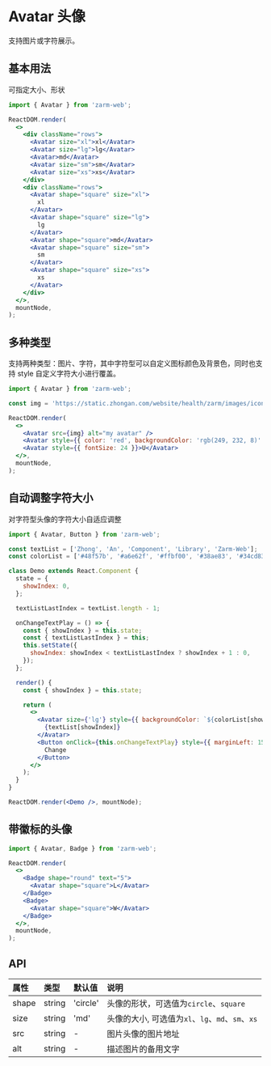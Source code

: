 # Avatar 头像

支持图片或字符展示。

## 基本用法

可指定大小、形状

```jsx
import { Avatar } from 'zarm-web';

ReactDOM.render(
  <>
    <div className="rows">
      <Avatar size="xl">xl</Avatar>
      <Avatar size="lg">lg</Avatar>
      <Avatar>md</Avatar>
      <Avatar size="sm">sm</Avatar>
      <Avatar size="xs">xs</Avatar>
    </div>
    <div className="rows">
      <Avatar shape="square" size="xl">
        xl
      </Avatar>
      <Avatar shape="square" size="lg">
        lg
      </Avatar>
      <Avatar shape="square">md</Avatar>
      <Avatar shape="square" size="sm">
        sm
      </Avatar>
      <Avatar shape="square" size="xs">
        xs
      </Avatar>
    </div>
  </>,
  mountNode,
);
```

## 多种类型

支持两种类型：图片、字符，其中字符型可以自定义图标颜色及背景色，同时也支持 style 自定义字符大小进行覆盖。

```jsx
import { Avatar } from 'zarm-web';

const img = 'https://static.zhongan.com/website/health/zarm/images/icons/state.png';

ReactDOM.render(
  <>
    <Avatar src={img} alt="my avatar" />
    <Avatar style={{ color: 'red', backgroundColor: 'rgb(249, 232, 8)' }}>User</Avatar>
    <Avatar style={{ fontSize: 24 }}>U</Avatar>
  </>,
  mountNode,
);
```

## 自动调整字符大小

对字符型头像的字符大小自适应调整

```jsx
import { Avatar, Button } from 'zarm-web';

const textList = ['Zhong', 'An', 'Component', 'Library', 'Zarm-Web'];
const colorList = ['#48f57b', '#a6e62f', '#ffbf00', '#38ae83', '#34cd83'];

class Demo extends React.Component {
  state = {
    showIndex: 0,
  };

  textListLastIndex = textList.length - 1;

  onChangeTextPlay = () => {
    const { showIndex } = this.state;
    const { textListLastIndex } = this;
    this.setState({
      showIndex: showIndex < textListLastIndex ? showIndex + 1 : 0,
    });
  };

  render() {
    const { showIndex } = this.state;

    return (
      <>
        <Avatar size={'lg'} style={{ backgroundColor: `${colorList[showIndex]}` }}>
          {textList[showIndex]}
        </Avatar>
        <Button onClick={this.onChangeTextPlay} style={{ marginLeft: 15 }}>
          Change
        </Button>
      </>
    );
  }
}

ReactDOM.render(<Demo />, mountNode);
```

## 带徽标的头像

```jsx
import { Avatar, Badge } from 'zarm-web';

ReactDOM.render(
  <>
    <Badge shape="round" text="5">
      <Avatar shape="square">L</Avatar>
    </Badge>
    <Badge>
      <Avatar shape="square">W</Avatar>
    </Badge>
  </>,
  mountNode,
);
```

## API

| 属性  | 类型   | 默认值   | 说明                                             |
| :---- | :----- | :------- | :----------------------------------------------- |
| shape | string | 'circle' | 头像的形状，可选值为`circle`、`square`           |
| size  | string | 'md'     | 头像的大小, 可选值为`xl`、`lg`、`md`、`sm`、`xs` |
| src   | string | -        | 图片头像的图片地址                               |
| alt   | string | -        | 描述图片的备用文字                               |
